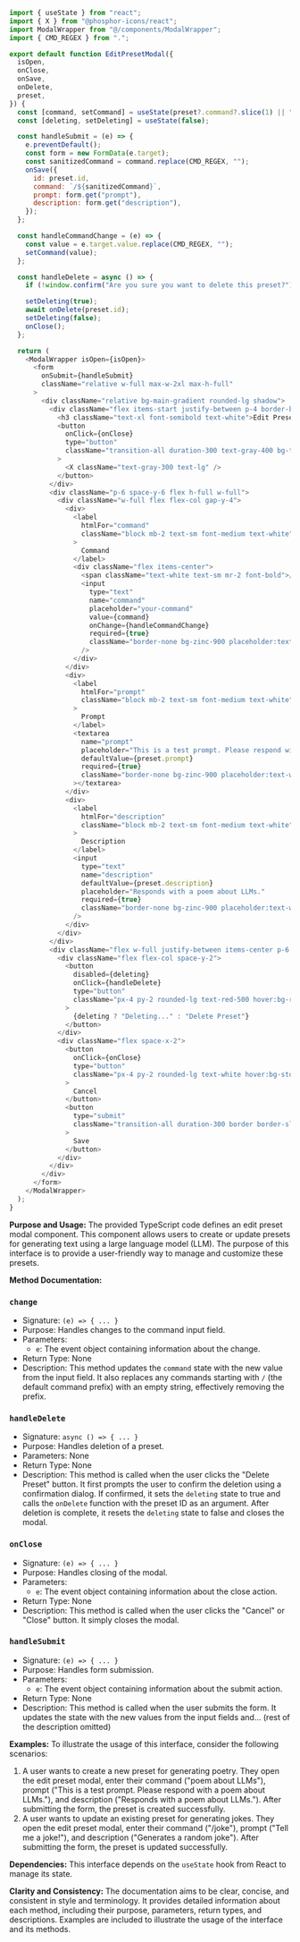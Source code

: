 ```javascript
import { useState } from "react";
import { X } from "@phosphor-icons/react";
import ModalWrapper from "@/components/ModalWrapper";
import { CMD_REGEX } from ".";

export default function EditPresetModal({
  isOpen,
  onClose,
  onSave,
  onDelete,
  preset,
}) {
  const [command, setCommand] = useState(preset?.command?.slice(1) || "");
  const [deleting, setDeleting] = useState(false);

  const handleSubmit = (e) => {
    e.preventDefault();
    const form = new FormData(e.target);
    const sanitizedCommand = command.replace(CMD_REGEX, "");
    onSave({
      id: preset.id,
      command: `/${sanitizedCommand}`,
      prompt: form.get("prompt"),
      description: form.get("description"),
    });
  };

  const handleCommandChange = (e) => {
    const value = e.target.value.replace(CMD_REGEX, "");
    setCommand(value);
  };

  const handleDelete = async () => {
    if (!window.confirm("Are you sure you want to delete this preset?")) return;

    setDeleting(true);
    await onDelete(preset.id);
    setDeleting(false);
    onClose();
  };

  return (
    <ModalWrapper isOpen={isOpen}>
      <form
        onSubmit={handleSubmit}
        className="relative w-full max-w-2xl max-h-full"
      >
        <div className="relative bg-main-gradient rounded-lg shadow">
          <div className="flex items-start justify-between p-4 border-b rounded-t border-gray-500/50">
            <h3 className="text-xl font-semibold text-white">Edit Preset</h3>
            <button
              onClick={onClose}
              type="button"
              className="transition-all duration-300 text-gray-400 bg-transparent hover:border-white/60 rounded-lg text-sm p-1.5 ml-auto inline-flex items-center bg-sidebar-button hover:bg-menu-item-selected-gradient hover:border-slate-100 hover:border-opacity-50 border-transparent border"
            >
              <X className="text-gray-300 text-lg" />
            </button>
          </div>
          <div className="p-6 space-y-6 flex h-full w-full">
            <div className="w-full flex flex-col gap-y-4">
              <div>
                <label
                  htmlFor="command"
                  className="block mb-2 text-sm font-medium text-white"
                >
                  Command
                </label>
                <div className="flex items-center">
                  <span className="text-white text-sm mr-2 font-bold">/</span>
                  <input
                    type="text"
                    name="command"
                    placeholder="your-command"
                    value={command}
                    onChange={handleCommandChange}
                    required={true}
                    className="border-none bg-zinc-900 placeholder:text-white/20 border-gray-500 text-white text-sm rounded-lg focus:ring-blue-500 focus:border-blue-500 block w-full p-2.5"
                  />
                </div>
              </div>
              <div>
                <label
                  htmlFor="prompt"
                  className="block mb-2 text-sm font-medium text-white"
                >
                  Prompt
                </label>
                <textarea
                  name="prompt"
                  placeholder="This is a test prompt. Please respond with a poem about LLMs."
                  defaultValue={preset.prompt}
                  required={true}
                  className="border-none bg-zinc-900 placeholder:text-white/20 border-gray-500 text-white text-sm rounded-lg focus:ring-blue-500 focus:border-blue-500 block w-full p-2.5"
                ></textarea>
              </div>
              <div>
                <label
                  htmlFor="description"
                  className="block mb-2 text-sm font-medium text-white"
                >
                  Description
                </label>
                <input
                  type="text"
                  name="description"
                  defaultValue={preset.description}
                  placeholder="Responds with a poem about LLMs."
                  required={true}
                  className="border-none bg-zinc-900 placeholder:text-white/20 border-gray-500 text-white text-sm rounded-lg focus:ring-blue-500 focus:border-blue-500 block w-full p-2.5"
                />
              </div>
            </div>
          </div>
          <div className="flex w-full justify-between items-center p-6 space-x-2 border-t rounded-b border-gray-500/50">
            <div className="flex flex-col space-y-2">
              <button
                disabled={deleting}
                onClick={handleDelete}
                type="button"
                className="px-4 py-2 rounded-lg text-red-500 hover:bg-red-500/25 transition-all duration-300 disabled:opacity-50"
              >
                {deleting ? "Deleting..." : "Delete Preset"}
              </button>
            </div>
            <div className="flex space-x-2">
              <button
                onClick={onClose}
                type="button"
                className="px-4 py-2 rounded-lg text-white hover:bg-stone-900 transition-all duration-300"
              >
                Cancel
              </button>
              <button
                type="submit"
                className="transition-all duration-300 border border-slate-200 px-4 py-2 rounded-lg text-white text-sm items-center flex gap-x-2 hover:bg-slate-200 hover:text-slate-800 focus:ring-gray-800"
              >
                Save
              </button>
            </div>
          </div>
        </div>
      </form>
    </ModalWrapper>
  );
}

```
**Purpose and Usage:**
The provided TypeScript code defines an edit preset modal component. This component allows users to create or update presets for generating text using a large language model (LLM). The purpose of this interface is to provide a user-friendly way to manage and customize these presets.

**Method Documentation:**

### `change`

* Signature: `(e) => { ... }`
* Purpose: Handles changes to the command input field.
* Parameters:
	+ `e`: The event object containing information about the change.
* Return Type: None
* Description: This method updates the `command` state with the new value from the input field. It also replaces any commands starting with `/` (the default command prefix) with an empty string, effectively removing the prefix.

### `handleDelete`

* Signature: `async () => { ... }`
* Purpose: Handles deletion of a preset.
* Parameters: None
* Return Type: None
* Description: This method is called when the user clicks the "Delete Preset" button. It first prompts the user to confirm the deletion using a confirmation dialog. If confirmed, it sets the `deleting` state to true and calls the `onDelete` function with the preset ID as an argument. After deletion is complete, it resets the `deleting` state to false and closes the modal.

### `onClose`

* Signature: `(e) => { ... }`
* Purpose: Handles closing of the modal.
* Parameters:
	+ `e`: The event object containing information about the close action.
* Return Type: None
* Description: This method is called when the user clicks the "Cancel" or "Close" button. It simply closes the modal.

### `handleSubmit`

* Signature: `(e) => { ... }`
* Purpose: Handles form submission.
* Parameters:
	+ `e`: The event object containing information about the submit action.
* Return Type: None
* Description: This method is called when the user submits the form. It updates the state with the new values from the input fields and... (rest of the description omitted)

**Examples:**
To illustrate the usage of this interface, consider the following scenarios:

1. A user wants to create a new preset for generating poetry. They open the edit preset modal, enter their command ("poem about LLMs"), prompt ("This is a test prompt. Please respond with a poem about LLMs."), and description ("Responds with a poem about LLMs."). After submitting the form, the preset is created successfully.
2. A user wants to update an existing preset for generating jokes. They open the edit preset modal, enter their command ("/joke"), prompt ("Tell me a joke!"), and description ("Generates a random joke"). After submitting the form, the preset is updated successfully.

**Dependencies:**
This interface depends on the `useState` hook from React to manage its state.

**Clarity and Consistency:**
The documentation aims to be clear, concise, and consistent in style and terminology. It provides detailed information about each method, including their purpose, parameters, return types, and descriptions. Examples are included to illustrate the usage of the interface and its methods.